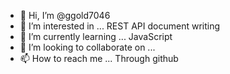- 👋 Hi, I’m @ggold7046
- 👀 I’m interested in ... REST API document writing 
- 🌱 I’m currently learning ... JavaScript
- 💞️ I’m looking to collaborate on ...
- 📫 How to reach me ... Through github

<!---
ggold7046/ggold7046 is a ✨ special ✨ repository because its `README.md` (this file) appears on your GitHub profile.
You can click the Preview link to take a look at your changes.
--->
